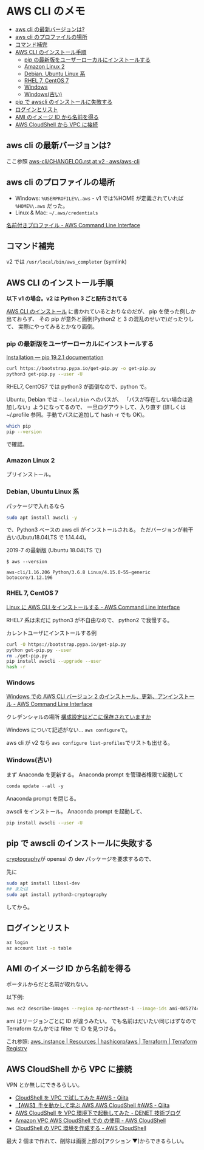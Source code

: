 # AWS CLI のメモ

- [aws cli の最新バージョンは?](#aws-cli-の最新バージョンは)
- [aws cli のプロファイルの場所](#aws-cli-のプロファイルの場所)
- [コマンド補完](#コマンド補完)
- [AWS CLI のインストール手順](#aws-cli-のインストール手順)
  - [pip の最新版をユーザーローカルにインストールする](#pip-の最新版をユーザーローカルにインストールする)
  - [Amazon Linux 2](#amazon-linux-2)
  - [Debian, Ubuntu Linux 系](#debian-ubuntu-linux-系)
  - [RHEL 7, CentOS 7](#rhel-7-centos-7)
  - [Windows](#windows)
  - [Windows(古い)](#windows古い)
- [pip で awscli のインストールに失敗する](#pip-で-awscli-のインストールに失敗する)
- [ログインとリスト](#ログインとリスト)
- [AMI のイメージ ID から名前を得る](#ami-のイメージ-id-から名前を得る)
- [AWS CloudShell から VPC に接続](#aws-cloudshell-から-vpc-に接続)

## aws cli の最新バージョンは?

ここ参照
[aws\-cli/CHANGELOG\.rst at v2 · aws/aws\-cli](https://github.com/aws/aws-cli/blob/v2/CHANGELOG.rst)

## aws cli のプロファイルの場所

- Windows: `%USERPROFILE%\.aws` - v1 では%HOME が定義されていれば `%HOME%\.aws` だった。
- Linux & Mac: `~/.aws/credentials`

[名前付きプロファイル - AWS Command Line Interface](https://docs.aws.amazon.com/ja_jp/cli/latest/userguide/cli-configure-profiles.html)

## コマンド補完

v2 では
`/usr/local/bin/aws_completer` (symlink)

## AWS CLI のインストール手順

**以下 v1 の場合。v2 は Python 3 ごと配布されてる**

[AWS CLI のインストール](https://docs.aws.amazon.com/ja_jp/cli/latest/userguide/cli-chap-install.html)
に書かれているとおりなのだが、
pip を使った例しか出ておらず、
その pip が意外と面倒(Python2 と 3 の混乱のせいで)だったりして、
実際にやってみるとかなり面倒。

### pip の最新版をユーザーローカルにインストールする

[Installation — pip 19.2.1 documentation](https://pip.pypa.io/en/stable/installing/)

```bash
curl https://bootstrap.pypa.io/get-pip.py -o get-pip.py
python3 get-pip.py --user -U
```

RHEL7, CentOS7 では python3 が面倒なので、python で。

Ubuntu, Debian では `~.local/bin` へのパスが、
「パスが存在しない場合は追加しない」ようになってるので、
一旦ログアウトして、入り直す
(詳しくは~/.profile 参照。手動でパスに追加して hash -r でも OK)。

```bash
which pip
pip --version
```

で確認。

### Amazon Linux 2

プリインストール。

### Debian, Ubuntu Linux 系

パッケージで入れるなら

```bash
sudo apt install awscli -y
```

で、Python3 ベースの aws cli がインストールされる。
ただバージョンが若干古い(Ubutu18.04LTS で 1.14.44)。

2019-7 の最新版 (Ubuntu 18.04LTS で)

```console
$ aws --version

aws-cli/1.16.206 Python/3.6.8 Linux/4.15.0-55-generic botocore/1.12.196
```

### RHEL 7, CentOS 7

[Linux に AWS CLI をインストールする - AWS Command Line Interface](https://docs.aws.amazon.com/ja_jp/cli/latest/userguide/install-linux.html)

RHEL7 系は未だに python3 が不自由なので、
python2 で我慢する。

カレントユーザにインストールする例

```bash
curl -O https://bootstrap.pypa.io/get-pip.py
python get-pip.py --user
rm ./get-pip.py
pip install awscli --upgrade --user
hash -r
```

### Windows

[Windows での AWS CLI バージョン 2 のインストール、更新、アンインストール - AWS Command Line Interface](https://docs.aws.amazon.com/ja_jp/cli/latest/userguide/install-cliv2-windows.html)

クレデンシャルの場所
[構成設定はどこに保存されていますか](https://docs.aws.amazon.com/ja_jp/cli/latest/userguide/cli-configure-files.html#cli-configure-files-where)

Windows について記述がない... `aws configure`で。

aws cli が v2 なら `aws configure list-profiles`でリストも出せる。

### Windows(古い)

まず Anaconda を更新する。
Anaconda prompt を管理者権限で起動して

```powershell
conda update --all -y
```

Anaconda prompt を閉じる。

awscli をインストール。
Anaconda prompt を起動して、

```bash
pip install awscli --user -U
```

## pip で awscli のインストールに失敗する

[cryptography](https://pypi.org/project/cryptography/)が
openssl の dev パッケージを要求するので、

先に

```bash
sudo apt install libssl-dev
## または
sudo apt install python3-cryptography
```

してから。

## ログインとリスト

```bash
az login
az account list -o table
```

## AMI のイメージ ID から名前を得る

ポータルからだと名前が取れない。

以下例:

```bash
aws ec2 describe-images --region ap-northeast-1 --image-ids ami-0d52744d6551d851e --query "Images[].{Name:Name,Description:Description}"
```

ami はリージョンごとに ID が違うみたい。
でも名前はだいたい同じはずなので
Terraform なんかでは filter で ID を見つける。

これ参照: [aws_instance | Resources | hashicorp/aws | Terraform | Terraform Registry](https://registry.terraform.io/providers/hashicorp/aws/latest/docs/resources/instance#basic-example-using-ami-lookup)

## AWS CloudShell から VPC に接続

VPN とか無しにできるらしい。

- [CloudShell を VPC で試してみた #AWS - Qiita](https://qiita.com/zumax/items/64433406a6123862957e)
- [【AWS】手を動かして学ぶ AWS AWS CloudShell #AWS - Qiita](https://qiita.com/ymd65536/items/14f6dc1164cbf83b7de8)
- [AWS CloudShell を VPC 環境下で起動してみた - DENET 技術ブログ](https://blog.denet.co.jp/aws-cloudshell-on-vpc/)
- [Amazon VPC AWS CloudShell での の使用 - AWS CloudShell](https://docs.aws.amazon.com/ja_jp/cloudshell/latest/userguide/using-cshell-in-vpc.html)
- [CloudShell の VPC 環境を作成する - AWS CloudShell](https://docs.aws.amazon.com/ja_jp/cloudshell/latest/userguide/creating-vpc-environment.html)

最大 2 個まで作れて、削除は画面上部の\[アクション ▼\]からできるらしい。
